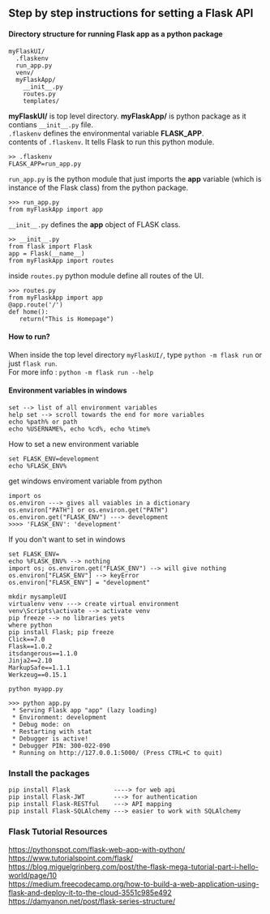 ## Step by step instructions for setting a Flask API

#### Directory structure for running Flask app as a python package

```
myFlaskUI/
  .flaskenv
  run_app.py
  venv/
  myFlaskApp/
    __init__.py
    routes.py
    templates/
```
**myFlaskUI/** is top level directory. **myFlaskApp/** is python package as it contians ``__init__.py`` file. <br>
`.flaskenv` defines the environmental variable **FLASK_APP**. <br>
contents of `.flaskenv`. It tells Flask to run this python module.
```
>> .flaskenv
FLASK_APP=run_app.py
```
`run_app.py` is the python module that just imports the **app** variable (which is instance of the Flask class) from the python package.
```
>>> run_app.py
from myFlaskApp import app
```
`__init__.py` defines the **app** object of FLASK class.
```
>> __init__.py
from flask import Flask
app = Flask(__name__)
from myFlaskApp import routes
```
inside `routes.py` python module define all routes of the UI.
```
>>> routes.py
from myFlaskApp import app
@app.route('/')
def home():
   return("This is Homepage")
```

#### How to run?
When inside the top level directory `myFlaskUI/`, type `python -m flask run` or just `flask run`. <br>
For more info : `python -m flask run --help`




#### Environment variables in windows
```
set --> list of all environment variables
help set --> scroll towards the end for more variables
echo %path% or path
echo %USERNAME%, echo %cd%, echo %time%
```
How to set a new environment variable
```
set FLASK_ENV=development
echo %FLASK_ENV%
```
get windows enviroment variable from python
```
import os
os.environ ---> gives all vaiables in a dictionary
os.environ["PATH"] or os.environ.get("PATH")
os.environ.get("FLASK_ENV") ---> development
>>>> 'FLASK_ENV': 'development'
```
If you don't want to set in windows
```
set FLASK_ENV=
echo %FLASK_ENV% --> nothing
import os; os.environ.get("FLASK_ENV") --> will give nothing
os.environ["FLASK_ENV"] --> keyError
os.environ["FLASK_ENV"] = "development"
```




```
mkdir mysampleUI
virtualenv venv ---> create virtual environment
venv\Scripts\activate --> activate venv
pip freeze --> no libraries yets
where python
pip install Flask; pip freeze
Click==7.0
Flask==1.0.2
itsdangerous==1.1.0
Jinja2==2.10
MarkupSafe==1.1.1
Werkzeug==0.15.1

python myapp.py

```

```
>>> python app.py
 * Serving Flask app "app" (lazy loading)
 * Environment: development
 * Debug mode: on
 * Restarting with stat
 * Debugger is active!
 * Debugger PIN: 300-022-090
 * Running on http://127.0.0.1:5000/ (Press CTRL+C to quit)
```

### Install the packages

```
pip install Flask            ----> for web api 
pip install Flask-JWT        ---> for authentication
pip install Flask-RESTful    ---> API mapping
pip install Flask-SQLAlchemy ---> easier to work with SQLAlchemy
```

### Flask Tutorial Resources
https://pythonspot.com/flask-web-app-with-python/ <br>
https://www.tutorialspoint.com/flask/ <br>
https://blog.miguelgrinberg.com/post/the-flask-mega-tutorial-part-i-hello-world/page/10 <br>
https://medium.freecodecamp.org/how-to-build-a-web-application-using-flask-and-deploy-it-to-the-cloud-3551c985e492 <br>
https://damyanon.net/post/flask-series-structure/





